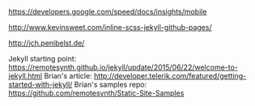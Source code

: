 https://developers.google.com/speed/docs/insights/mobile

http://www.kevinsweet.com/inline-scss-jekyll-github-pages/

http://jch.penibelst.de/

Jekyll starting point: https://remotesynth.github.io/jekyll/update/2015/06/22/welcome-to-jekyll.html
Brian's article: http://developer.telerik.com/featured/getting-started-with-jekyll/
Brian's samples repo: https://github.com/remotesynth/Static-Site-Samples